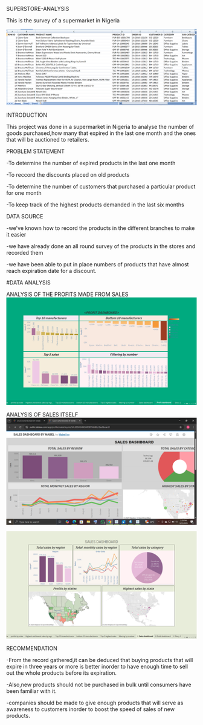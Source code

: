 SUPERSTORE-ANALYSIS

This is the survey of a supermarket in Nigeria

![](https://github.com/chymab/superstore-analysis/blob/main/SUPERSTORE1.png)




INTRODUCTION

This project was done in a supermarket in Nigeria to analyse the number of goods purchased,how many that expired in the last one month and the ones that will be auctioned to retailers.

PROBLEM STATEMENT

-To determine the number of expired products in the last one month

-To reccord the discounts placed on old products

-To determine the number of customers that purchased a particular product for one month

-To keep track of the highest products demanded in the last six months

DATA SOURCE

-we've known  how to record the products in the different branches to make it easier

-we have already done an all round survey of the products in the stores and recorded them

-we have been able to put in place numbers of products that have almost reach expiration date for a discount.

#DATA ANALYSIS

ANALYSIS OF THE PROFITS MADE FROM SALES
![](https://github.com/chymab/superstore-analysis/blob/main/profit%20dasboard.png) 

ANALYSIS OF SALES ITSELF
 ![](https://github.com/chymab/superstore-analysis/blob/main/sales%20dashboard2.png) 

 
![image](https://github.com/chymab/superstore-analysis/blob/main/sales%20dashboard.png)




RECOMMENDATION

-From the record gathered,it can be deduced that buying products that will expire in three years or more is better inorder to have enough time to sell out the whole products before its expiration.

-Also,new products should not be purchased in bulk until consumers have been familiar with it.

-companies should be made to give enough products that will serve as awareness to customers inorder to boost the speed of sales of new products.

    






